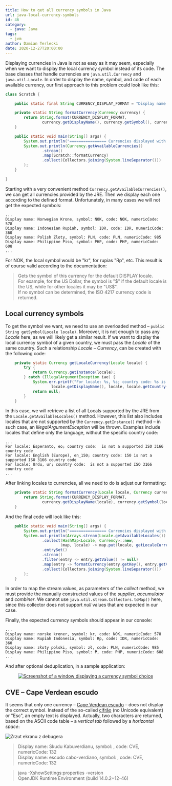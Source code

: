 ```yaml
---
title: How to get all currency symbols in Java
url: java-local-currency-symbols
id: 46
category:
  - java: Java
tags:
  - jvm
author: Damian Terlecki
date: 2020-12-27T20:00:00
---
```


Displaying currencies in Java is not as easy as it may seem, especially when we want to display the local currency symbol instead of its code.
The base classes that handle currencies are `java.util.Currency` and` java.util.Locale`. In order to display the name, symbol, and code of each available currency, our first approach to this problem could look like this:

```java
class Scratch {

    public static final String CURRENCY_DISPLAY_FORMAT = "Display name: %s, symbol: %s, code: %s, numericCode: %s";

    private static String formatCurrency(Currency currency) {
        return String.format(CURRENCY_DISPLAY_FORMAT,
                currency.getDisplayName(), currency.getSymbol(), currency.getCurrencyCode(), currency.getNumericCodeAsString());
    }

    public static void main(String[] args) {
        System.out.println("================ Currencies displayed with DISPLAY Locale ================");
        System.out.println(Currency.getAvailableCurrencies()
                .stream()
                .map(Scratch::formatCurrency)
                .collect(Collectors.joining(System.lineSeparator()))
        );
    }

}
```

Starting with a very convenient method `Currency.getAvailableCurrencies()`, we can get all currencies provided by the JRE. Then we display each one according to the defined format. Unfortunately, in many cases we will not get the expected symbols:

```plaintext
...
Display name: Norwegian Krone, symbol: NOK, code: NOK, numericCode: 578
Display name: Indonesian Rupiah, symbol: IDR, code: IDR, numericCode: 360
Display name: Polish Zloty, symbol: PLN, code: PLN, numericCode: 985
Display name: Philippine Piso, symbol: PHP, code: PHP, numericCode: 608
...
```

For NOK, the local symbol would be "kr", for rupias "Rp", etc. This result is of course valid according to the documentation:
> Gets the symbol of this currency for the default DISPLAY locale.  
> For example, for the US Dollar, the symbol is "$" if the default locale is the US, while for other locales it may be "US$".  
> If no symbol can be determined, the ISO 4217 currency code is returned.

## Local currency symbols

To get the symbol we want, we need to use an overloaded method – `public String getSymbol(Locale locale)`. Moreover, it is not enough to pass any *Locale* here, as we will likely get a similar result. If we want to display the local currency symbol of a given country, we must pass the *Locale* of the same country. Such a relationship *Locale* – *Currency*, can be created with the following code:

```java
    private static Currency getLocaleCurrency(Locale locale) {
        try {
            return Currency.getInstance(locale);
        } catch (IllegalArgumentException iae) {
            System.err.printf("For locale: %s, %s; country code: %s is not a supported ISO 3166 country code%n",
                    locale.getDisplayName(), locale, locale.getCountry());
            return null;
        }
    }
```

In this case, we will retrieve a list of all Locals supported by the JRE from the `Locale.getAvailableLocales()` method. However, this list also includes locales that are not supported by the `Currency.getInstance()` method – in such case, an *IllegalArgumentException* will be thrown. Examples include locales that define only the language, without the specific country code:

```plaintext
...
For locale: Esperanto, eo; country code:  is not a supported ISO 3166 country code
For locale: English (Europe), en_150; country code: 150 is not a supported ISO 3166 country code
For locale: Urdu, ur; country code:  is not a supported ISO 3166 country code
...
```

After linking locales to currencies, all we need to do is adjust our formatting:

```java
    private static String formatCurrency(Locale locale, Currency currency) {
        return String.format(CURRENCY_DISPLAY_FORMAT,
                currency.getDisplayName(locale), currency.getSymbol(locale), currency.getCurrencyCode(), currency.getNumericCodeAsString());
    }
```

And the final code will look like this:

```java
    public static void main(String[] args) {
        System.out.println("================ Currencies displayed with local Locale ================");
        System.out.println(Arrays.stream(Locale.getAvailableLocales())
                .collect(HashMap<Locale, Currency>::new,
                        (map, locale) -> map.put(locale, getLocaleCurrency(locale)), HashMap<Locale, Currency>::putAll)
                .entrySet()
                .stream()
                .filter(entry -> entry.getValue() != null)
                .map(entry -> formatCurrency(entry.getKey(), entry.getValue()))
                .collect(Collectors.joining(System.lineSeparator()))
        );
    }
```

In order to map the stream values, as parameters of the *collect* method, we must provide the manually constructed values of the *supplier*, *accumulator* and *combiner*. We cannot use `java.util.stream.Collectors.toMap()` here, since this collector does not support *null* values that are expected in our case.

Finally, the expected currency symbols should appear in our console:

```plaintext
...
Display name: norske kroner, symbol: kr, code: NOK, numericCode: 578
Display name: Rupiah Indonesia, symbol: Rp, code: IDR, numericCode: 360
Display name: złoty polski, symbol: zł, code: PLN, numericCode: 985
Display name: Philippine Piso, symbol: ₱, code: PHP, numericCode: 608
...
```

And after optional deduplication, in a sample application:

<figure>
<a href="https://play.google.com/store/apps/details?id=dev.termian.nutrieval">
<img src="/img/hq/android-currency.png" alt="Screenshot of a window displaying a currency symbol choice" title="NutrieVal – selection of a preferred currency">
</a>
</figure>

## CVE – Cape Verdean escudo

It seems that only one currency – [Cape Verdean escudo](https://en.wikipedia.org/wiki/Cape_Verdean_escudo) – does not display the correct symbol. Instead of the so-called [cifrão](https://en.wikipedia.org/wiki/Cifr%C3%A3o) (no Unicode equivalent) or "Esc", an empty text is displayed. Actually, two characters are returned, based on the ASCII code table – a *vertical tab* followed by a *horizontal space*:

<img src="/img/hq/java-cve-escudo.png" alt="Zrzut ekranu z debugera" title="Zrzut ekranu z debugera">

> Display name: Skudu Kabuverdianu, symbol: ​, code: CVE, numericCode: 132  
> Display name: escudo cabo-verdiano, symbol: ​, code: CVE, numericCode: 132

> java -XshowSettings:properties -version  
> OpenJDK Runtime Environment (build 14.0.2+12-46)